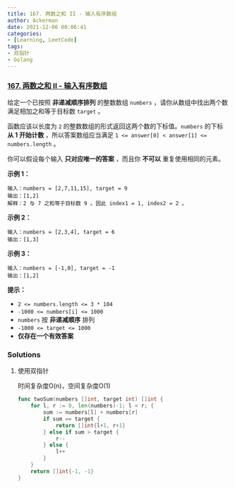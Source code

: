 ```yaml
---
title: 167. 两数之和 II - 输入有序数组
author: Ackerman
date: 2021-12-06 00:06:41
categories:
- [Learning, LeetCode]
tags:
- 双指针
- Golang
---
```


### [167. 两数之和 II - 输入有序数组](https://leetcode-cn.com/problems/two-sum-ii-input-array-is-sorted/)

给定一个已按照 **非递减顺序排列** 的整数数组 `numbers` ，请你从数组中找出两个数满足相加之和等于目标数 `target` 。

函数应该以长度为 `2` 的整数数组的形式返回这两个数的下标值。`numbers` 的下标 **从 1 开始计数** ，所以答案数组应当满足 `1 <= answer[0] < answer[1] <= numbers.length` 。

你可以假设每个输入 **只对应唯一的答案** ，而且你 **不可以** 重复使用相同的元素。

<!-- more -->

**示例 1：**

```
输入：numbers = [2,7,11,15], target = 9
输出：[1,2]
解释：2 与 7 之和等于目标数 9 。因此 index1 = 1, index2 = 2 。
```

**示例 2：**

```
输入：numbers = [2,3,4], target = 6
输出：[1,3]
```

**示例 3：**

```
输入：numbers = [-1,0], target = -1
输出：[1,2]
```

 

**提示：**

- `2 <= numbers.length <= 3 * 104`
- `-1000 <= numbers[i] <= 1000`
- `numbers` 按 **非递减顺序** 排列
- `-1000 <= target <= 1000`
- **仅存在一个有效答案**



### Solutions

1. 使用双指针

   时间复杂度O(n)，空间复杂度O(1)

   ```go
   func twoSum(numbers []int, target int) []int {
       for l, r := 0, len(numbers)-1; l < r; {
           sum := numbers[l] + numbers[r]
           if sum == target {
               return []int{l+1, r+1}
           } else if sum > target {
               r--
           } else {
               l++
           }
       }
       return []int{-1, -1}
   }
   ```

   

